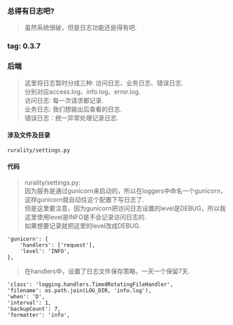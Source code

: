 ### 总得有日志吧?
> 虽然系统很破，但是日志功能还是得有吧.  

### tag: 0.3.7

### 后端
> 这里将日志暂时分成三种: 访问日志、业务日志、错误日志.  
> 分别对应access.log、info.log、error.log.  
> 访问日志: 每一次请求都记录.  
> 业务日志: 我们想输出后查看的日志.  
> 错误日志：统一异常处理记录日志.  

#### 涉及文件及目录
```
rurality/settings.py
```

#### 代码
> rurality/settings.py:  
> 因为服务是通过gunicorn来启动的，所以在loggers中命名一个gunicorn，这样gunicorn就自动往这个配置下写日志了.  
> 但是这里要注意，因为gunicorn把访问日志设置的level是DEBUG，所以我这里使用level是INFO是不会记录访问日志的.  
> 如果想要记录就把这里的level改成DEBUG.  
```
'gunicorn': {
    'handlers': ['request'],
    'level': 'INFO',
},
```

> 在handlers中，设置了日志文件保存策略，一天一个保留7天.  
```
'class': 'logging.handlers.TimedRotatingFileHandler',
'filename': os.path.join(LOG_DIR, 'info.log'),
'when': 'D',
'interval': 1,
'backupCount': 7,
'formatter': 'info',
```
